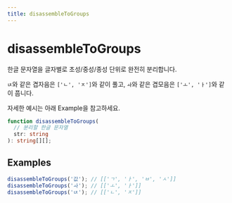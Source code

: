 ```yaml
---
title: disassembleToGroups
---
```


# disassembleToGroups

한글 문자열을 글자별로 초성/중성/종성 단위로 완전히 분리합니다.

`ㄵ`와 같은 겹자음은 `['ㄴ', 'ㅈ']`와 같이 풀고, `ㅘ`와 같은 겹모음은 `['ㅗ', 'ㅏ']`와 같이 풉니다.

자세한 예시는 아래 Example을 참고하세요.

```typescript
function disassembleToGroups(
  // 분리할 한글 문자열
  str: string
): string[][];
```

## Examples

```typescript
disassembleToGroups('값'); // [['ㄱ', 'ㅏ', 'ㅂ', 'ㅅ']]
disassembleToGroups('ㅘ'); // [['ㅗ', 'ㅏ']]
disassembleToGroups('ㄵ'); // [['ㄴ', 'ㅈ']]
```
